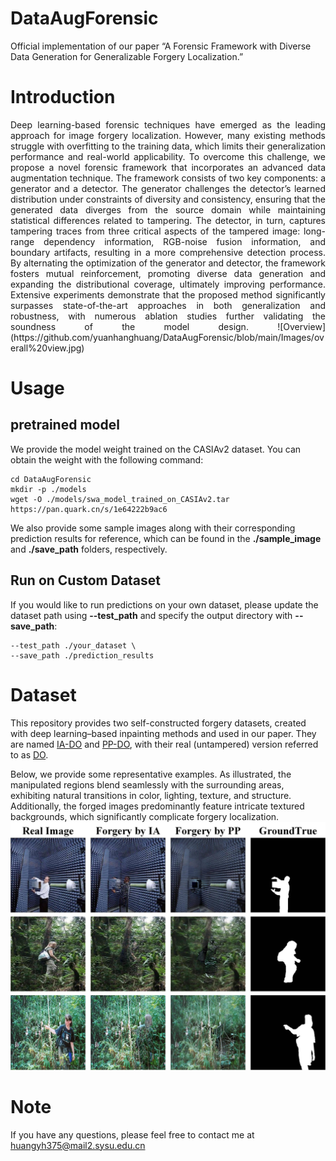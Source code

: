 # DataAugForensic
Official implementation of our paper “A Forensic Framework with Diverse Data Generation for Generalizable Forgery Localization.”

# Introduction
<p align="justify">
Deep learning-based forensic techniques have emerged as the leading approach for image forgery localization. However, many existing methods struggle with overfitting to the training data, which limits their generalization performance and real-world applicability. To overcome this challenge, we propose a novel forensic framework that incorporates an advanced data augmentation technique. The framework consists of two key components: a generator and a detector. The generator challenges the detector’s learned distribution under constraints of diversity and consistency, ensuring that the generated data diverges from the source domain while maintaining statistical differences related to tampering. The detector, in turn, captures tampering traces from three critical aspects of the tampered image: long-range dependency information, RGB-noise fusion information, and boundary artifacts, resulting in a more comprehensive detection process. By alternating the optimization of the generator and detector, the framework fosters mutual reinforcement, promoting diverse data generation and expanding the distributional coverage, ultimately improving performance. Extensive experiments demonstrate that the proposed method significantly surpasses state-of-the-art approaches in both generalization and robustness, with numerous ablation studies further validating the soundness of the model design. ![Overview](https://github.com/yuanhanghuang/DataAugForensic/blob/main/Images/overall%20view.jpg)
</p>

# Usage
## pretrained model
We provide the model weight trained on the CASIAv2 dataset. You can obtain the weight with the following command: 
```
cd DataAugForensic
mkdir -p ./models
wget -O ./models/swa_model_trained_on_CASIAv2.tar https://pan.quark.cn/s/1e64222b9ac6
```
We also provide some sample images along with their corresponding prediction results for reference, which can be found in the **./sample_image** and **./save_path** folders, respectively. 
## Run on Custom Dataset
If you would like to run predictions on your own dataset, please update the dataset path using **--test_path** and specify the output directory with **--save_path**:
```
--test_path ./your_dataset \
--save_path ./prediction_results
```

# Dataset
This repository provides two self-constructed forgery datasets, created with deep learning–based inpainting methods and used in our paper. They are named [IA-DO](https://pan.quark.cn/s/6dee37235207) and [PP-DO](https://pan.quark.cn/s/6dee37235207), with their real (untampered) version referred to as [DO](https://pan.quark.cn/s/763df108d641).

Below, we provide some representative examples. As illustrated, the manipulated regions blend seamlessly with the surrounding areas, exhibiting natural transitions in color, lighting, texture, and structure. Additionally, the forged images predominantly feature intricate textured backgrounds, which significantly complicate forgery localization. ![Dataset](https://github.com/yuanhanghuang/DataAugForensic/blob/main/Images/Deep_inpainting.jpg)

# Note
If you have any questions, please feel free to contact me at huangyh375@mail2.sysu.edu.cn
